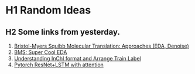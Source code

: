 # H1 Random Ideas

## H2 Some links from yesterday.

1. [Bristol-Myers Squibb Molecular Translation: Approaches (EDA, Denoise)](https://www.kaggle.com/maksymshkliarevskyi/bms-moleculartranslation-approaches-eda-denoise) 
2. [BMS: Super Cool EDA](https://www.kaggle.com/maunish/bms-super-cool-eda)
3. [Understanding InChI format and Arrange Train Label](https://www.kaggle.com/wineplanetary/understanding-inchi-format-and-arrange-train-label)
4. [Pytorch ResNet+LSTM with attention](https://www.kaggle.com/pasewark/pytorch-resnet-lstm-with-attention)
